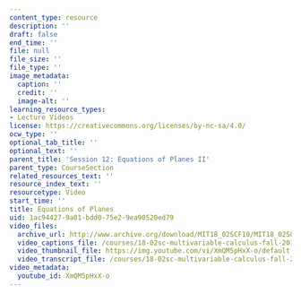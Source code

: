```yaml
---
content_type: resource
description: ''
draft: false
end_time: ''
file: null
file_size: ''
file_type: ''
image_metadata:
  caption: ''
  credit: ''
  image-alt: ''
learning_resource_types:
- Lecture Videos
license: https://creativecommons.org/licenses/by-nc-sa/4.0/
ocw_type: ''
optional_tab_title: ''
optional_text: ''
parent_title: 'Session 12: Equations of Planes II'
parent_type: CourseSection
related_resources_text: ''
resource_index_text: ''
resourcetype: Video
start_time: ''
title: Equations of Planes
uid: 1ac94427-9a01-bdd0-75e2-9ea90520ed79
video_files:
  archive_url: http://www.archive.org/download/MIT18_02SCF10/MIT18_02SCF10Rec_10_300k.mp4
  video_captions_file: /courses/18-02sc-multivariable-calculus-fall-2010/09b6e290fce25206b90f392597cd8f3f_XmQM5pHxX-o.vtt
  video_thumbnail_file: https://img.youtube.com/vi/XmQM5pHxX-o/default.jpg
  video_transcript_file: /courses/18-02sc-multivariable-calculus-fall-2010/512bb95de04979791bef98e11fd2db24_XmQM5pHxX-o.pdf
video_metadata:
  youtube_id: XmQM5pHxX-o
---
```

